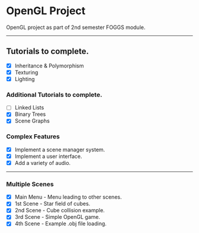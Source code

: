 # OpenGL Project

OpenGL project as part of 2nd semester FOGGS module.

---

## Tutorials to complete.
- [x] Inheritance & Polymorphism
- [x] Texturing
- [x] Lighting

### Additional Tutorials to complete.
- [ ] Linked Lists
- [x] Binary Trees
- [x] Scene Graphs

### Complex Features
- [x] Implement a scene manager system.
- [x] Implement a user interface.
- [x] Add a variety of audio.

---

### Multiple Scenes
- [x] Main Menu - Menu leading to other scenes.
- [x] 1st Scene - Star field of cubes.
- [x] 2nd Scene - Cube collision example.
- [x] 3rd Scene - Simple OpenGL game.
- [x] 4th Scene - Example .obj file loading.